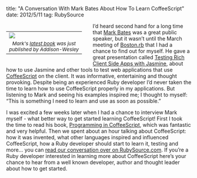 title: "A Conversation With Mark Bates About How To Learn CoffeeScript"
date: 2012/5/11
tag: RubySource

<div style="float: left; padding: 7px 30px 10px 0px">
<table cellpadding="0" cellspacing="0" border="0">
  <tr><td><a href="http://books.markbates.com"><img src="http://patshaughnessy.net/assets/2012/5/11/programming_in_coffeescript.png"></a></td></tr>
  <tr><td align="center"><small><i>Mark's <a href="http://books.markbates.com/">latest book</a> was just<br/>published by Addison-Wesley</i></small></td></tr>
</table>
</div>

I’d heard second hand for a long time that [Mark Bates](http://metabates.com/) was a great public speaker, but it wasn’t until the March meeting of [Boston.rb](http://bostonrb.org/) that I had a chance to find out for myself. He gave a great presentation called [Testing Rich Client Side Apps with Jasmine](http://www.slideshare.net/markykang/testing-rich-client-side-apps-with-jasmine), about how to use Jasmine and other tools to test web applications that use [CoffeeScript](http://coffeescript.org/) on the client. It was informative, entertaining and thought provoking. Despite being an experienced Ruby developer I’d never taken the time to learn how to use CoffeeScript properly in my applications. But listening to Mark and seeing his examples inspired me; I thought to myself: “This is something I need to learn and use as soon as possible.”

I was excited a few weeks later when I had a chance to interview Mark myself - what better way to get started learning CoffeeScript! First I took the time to read his book, [Programming in CoffeeScript](http://www.amazon.com/gp/product/032182010X), which was fantastic and very helpful. Then we spent about an hour talking about CoffeeScript: how it was invented, what other languages inspired and influenced CoffeeScript, how a Ruby developer should start to learn it, testing and more… you can [read our conversation over on RubySource.com](http://rubysource.com/a-conversation-with-mark-bates-about-how-to-learn-coffeescript). If you’re a Ruby developer interested in learning more about CoffeeScript here’s your chance to hear from a well known developer, author and thought leader about how to get started.

